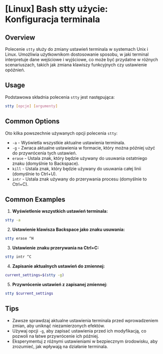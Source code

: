# [Linux] Bash stty użycie: Konfiguracja terminala

## Overview
Polecenie `stty` służy do zmiany ustawień terminala w systemach Unix i Linux. Umożliwia użytkownikom dostosowanie sposobu, w jaki terminal interpretuje dane wejściowe i wyjściowe, co może być przydatne w różnych scenariuszach, takich jak zmiana klawiszy funkcyjnych czy ustawienie opóźnień.

## Usage
Podstawowa składnia polecenia `stty` jest następująca:

```bash
stty [opcje] [argumenty]
```

## Common Options
Oto kilka powszechnie używanych opcji polecenia `stty`:

- `-a` - Wyświetla wszystkie aktualne ustawienia terminala.
- `-g` - Zwraca aktualne ustawienia w formacie, który można później użyć do przywrócenia tych ustawień.
- `erase` - Ustala znak, który będzie używany do usuwania ostatniego znaku (domyślnie to Backspace).
- `kill` - Ustala znak, który będzie używany do usuwania całej linii (domyślnie to Ctrl+U).
- `intr` - Ustala znak używany do przerywania procesu (domyślnie to Ctrl+C).

## Common Examples

1. **Wyświetlenie wszystkich ustawień terminala:**

```bash
stty -a
```

2. **Ustawienie klawisza Backspace jako znaku usuwania:**

```bash
stty erase ^H
```

3. **Ustawienie znaku przerywania na Ctrl+C:**

```bash
stty intr ^C
```

4. **Zapisanie aktualnych ustawień do zmiennej:**

```bash
current_settings=$(stty -g)
```

5. **Przywrócenie ustawień z zapisanej zmiennej:**

```bash
stty $current_settings
```

## Tips
- Zawsze sprawdzaj aktualne ustawienia terminala przed wprowadzeniem zmian, aby uniknąć niezamierzonych efektów.
- Używaj opcji `-g`, aby zapisać ustawienia przed ich modyfikacją, co pozwoli na łatwe przywrócenie ich później.
- Eksperymentuj z różnymi ustawieniami w bezpiecznym środowisku, aby zrozumieć, jak wpływają na działanie terminala.